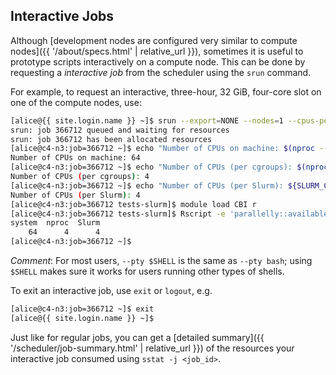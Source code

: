 ## Interactive Jobs

Although [development nodes are configured very similar to compute nodes]({{ '/about/specs.html' | relative_url }}), sometimes it is useful to prototype scripts interactively on a compute node.  This can be done by requesting a _interactive job_ from the scheduler using the `srun` command.

For example, to request an interactive, three-hour, 32 GiB, four-core slot on one of the compute nodes, use:

```sh
[alice@{{ site.login.name }} ~]$ srun --export=NONE --nodes=1 --cpus-per-task=4 --mem=32G --time=03:00:00 --pty $SHELL
srun: job 366712 queued and waiting for resources
srun: job 366712 has been allocated resources
[alice@c4-n3:job=366712 ~]$ echo "Number of CPUs on machine: $(nproc --all)"
Number of CPUs on machine: 64
[alice@c4-n3:job=366712 ~]$ echo "Number of CPUs (per cgroups): $(nproc)"
Number of CPUs (per cgroups): 4
[alice@c4-n3:job=366712 ~]$ echo "Number of CPUs (per Slurm): ${SLURM_CPUS_PER_TASK:-1}"
Number of CPUs (per Slurm): 4
[alice@c4-n3:job=366712 tests-slurm]$ module load CBI r
[alice@c4-n3:job=366712 tests-slurm]$ Rscript -e 'parallelly::availableCores(which = "all")'
system  nproc  Slurm 
    64      4      4
[alice@c4-n3:job=366712 ~]$ 
```

_Comment_: For most users, `--pty $SHELL` is the same as `--pty bash`; using `$SHELL` makes sure it works for users running other types of shells.


To exit an interactive job, use `exit` or `logout`, e.g.

```sh
[alice@c4-n3:job=366712 ~]$ exit
[alice@{{ site.login.name }} ~]$
```

Just like for regular jobs, you can get a [detailed summary]({{ '/scheduler/job-summary.html' | relative_url }}) of the resources your interactive job consumed using `sstat -j <job_id>`.
